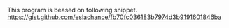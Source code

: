 This program is beased on following snippet.
https://gist.github.com/eslachance/fb70fc036183b7974d3b9191601846ba